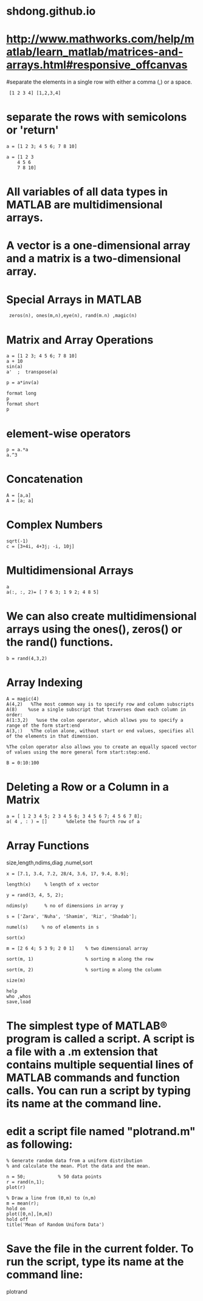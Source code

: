 # shdong.github.io

# http://www.mathworks.com/help/matlab/learn_matlab/matrices-and-arrays.html#responsive_offcanvas

 #separate the elements in a single row with either a comma (,) or a space.

 ```
  [1 2 3 4] [1,2,3,4]
```

  # separate the rows with semicolons or 'return'

  ```
  a = [1 2 3; 4 5 6; 7 8 10]

  a = [1 2 3
      4 5 6
      7 8 10]
  ```

  # All variables of all data types in MATLAB are multidimensional arrays. 
  # A vector is a one-dimensional array and a matrix is a two-dimensional array.
  # Special Arrays in MATLAB
```
 zeros(n), ones(m,n),eye(n), rand(m.n) ,magic(n)
```
 # Matrix and Array Operations
```
a = [1 2 3; 4 5 6; 7 8 10]
a + 10
sin(a)
a'  ;  transpose(a)

p = a*inv(a)

format long
p
format short
p
```
 # element-wise operators
```
p = a.*a
a.^3
```

 # Concatenation
```
A = [a,a]
A = [a; a]
```

 # Complex Numbers
```
sqrt(-1)
c = [3+4i, 4+3j; -i, 10j]
```

 # Multidimensional Arrays

```
a
a(:, :, 2)= [ 7 6 3; 1 9 2; 4 8 5]
```

 # We can also create multidimensional arrays using the ones(), zeros() or the rand() functions.
```
b = rand(4,3,2)
```
 # Array Indexing
```
A = magic(4)
A(4,2)   %The most common way is to specify row and column subscripts
A(8)    %use a single subscript that traverses down each column in order:
A(1:3,2)   %use the colon operator, which allows you to specify a range of the form start:end
A(3,:)   %The colon alone, without start or end values, specifies all of the elements in that dimension. 

%The colon operator also allows you to create an equally spaced vector of values using the more general form start:step:end.

B = 0:10:100
```


 # Deleting a Row or a Column in a Matrix
```
a = [ 1 2 3 4 5; 2 3 4 5 6; 3 4 5 6 7; 4 5 6 7 8];
a( 4 , : ) = []       %delete the fourth row of a 
```

 # Array Functions

size,length,ndims,diag ,numel,sort
```
x = [7.1, 3.4, 7.2, 28/4, 3.6, 17, 9.4, 8.9];

length(x)     % length of x vector

y = rand(3, 4, 5, 2);

ndims(y)      % no of dimensions in array y

s = ['Zara', 'Nuha', 'Shamim', 'Riz', 'Shadab'];

numel(s)     % no of elements in s
```

```
sort(x)

m = [2 6 4; 5 3 9; 2 0 1]    % two dimensional array

sort(m, 1)                   % sorting m along the row

sort(m, 2)                   % sorting m along the column

size(m)  
```
```
help
who ,whos
save,load
```


 # The simplest type of MATLAB® program is called a script. A script is a file with a .m extension that contains multiple sequential lines of MATLAB commands and function calls. You can run a script by typing its name at the command line.


 # edit a script file named "plotrand.m" as following:

```
% Generate random data from a uniform distribution
% and calculate the mean. Plot the data and the mean.
 
n = 50;            % 50 data points
r = rand(n,1);
plot(r)
 
% Draw a line from (0,m) to (n,m)
m = mean(r);
hold on
plot([0,n],[m,m])
hold off
title('Mean of Random Uniform Data')
```

 # Save the file in the current folder. To run the script, type its name at the command line:

plotrand
